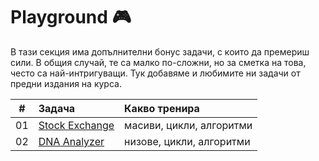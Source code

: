# Playground :video_game:

В тази секция има допълнителни бонус задачи, с които да премериш сили. В общия случай, те са малко по-сложни, но за сметка на това, често са най-интригуващи. Тук добавяме и любимите ни задачи от предни издания на курса.

|  # | Задача                | Какво тренира       |
|:--:|:--------------------- |:--------------------|
| 01 | [Stock Exchange](https://github.com/fmi/java-course/tree/master/playground/01-stock-exchange) | масиви, цикли, алгоритми |
| 02 | [DNA Analyzer](https://github.com/fmi/java-course/tree/master/playground/02-dna-analyzer) | низове, цикли, алгоритми |
